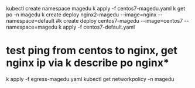 kubectl create namespace magedu
k apply -f centos7-magedu.yaml
k get po -n magedu
k create deploy nginx2-magedu --image=nginx --namespace=default
#k create deploy centos7-magedu --image=centos7 --namespace=magedu
k apply -f centos7-default.yaml
# test ping from centos to nginx, get nginx ip via k describe po nginx*
k apply -f egress-magedu.yaml
kubectl get networkpolicy -n magedu
